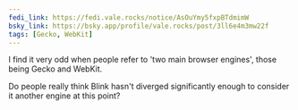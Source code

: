 ```yaml
---
fedi_link: https://fedi.vale.rocks/notice/AsOuYmy5fxpBTdmimW
bsky_link: https://bsky.app/profile/vale.rocks/post/3ll6e4m3mw22f
tags: [Gecko, WebKit]
---
```


I find it very odd when people refer to 'two main browser engines', those being Gecko and WebKit.

Do people really think Blink hasn't diverged significantly enough to consider it another engine at this point?
